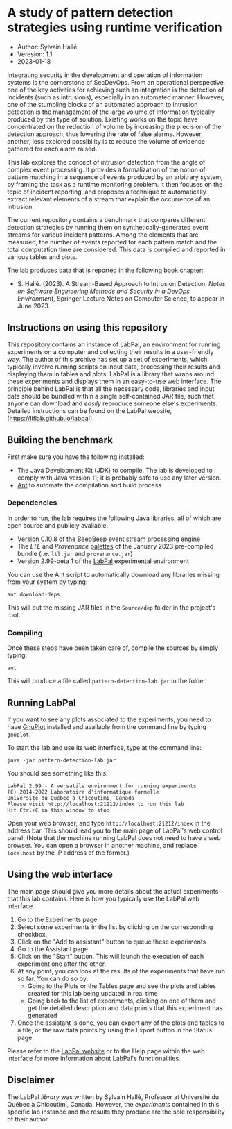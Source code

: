 A study of pattern detection strategies using runtime verification
==================================================================

- Author: Sylvain Hallé
- Veresion: 1.1
- 2023-01-18

Integrating security in the development and operation of information systems is
the cornerstone of SecDevOps. From an operational perspective, one of the key
activities for achieving such an integration is the detection of incidents (such
as intrusions), especially in an automated manner. However, one of the stumbling
blocks of an automated approach to intrusion detection is the management of the
large volume of information typically produced by this type of solution.
Existing works on the topic have concentrated on the reduction of volume by
increasing the precision of the detection approach, thus lowering the rate of
false alarms. However, another, less explored possibility is to reduce the
volume of evidence gathered for each alarm raised.

This lab explores the concept of intrusion detection from the angle of complex
event processing. It provides a formalization of the notion of pattern matching
in a sequence of events produced by an arbitrary system, by framing the task as
a runtime monitoring problem. It then focuses on the topic of incident
reporting, and proposes a technique to automatically extract relevant elements
of a stream that explain the occurrence of an intrusion.

The current repository contains a benchmark that compares different detection
strategies by running them on synthetically-generated event streams for various
incident patterns. Among the elements that are measured, the number of events
reported for each pattern match and the total computation time are considered.
This data is compiled and reported in various tables and plots.

The lab produces data that is reported in the following book chapter:

- S. Hallé. (2023). A Stream-Based Approach to Intrusion Detection.
  *Notes on Software Engineering Methods and Security in a DevOps Environment*,
  Springer Lecture Notes on Computer Science, to appear in June 2023.

Instructions on using this repository
-------------------------------------

This repository contains an instance of LabPal, an environment for running
experiments on a computer and collecting their results in a user-friendly way.
The author of this archive has set up a set of experiments, which typically
involve running scripts on input data, processing their results and displaying
them in tables and plots. LabPal is a library that wraps around these
experiments and displays them in an easy-to-use web interface. The principle
behind LabPal is that all the necessary code, libraries and input data should be
bundled within a single self-contained JAR file, such that anyone can download
and *easily* reproduce someone else's experiments. Detailed instructions can be
found on the LabPal website, [https://liflab.github.io/labpal]

Building the benchmark
----------------------

First make sure you have the following installed:

- The Java Development Kit (JDK) to compile. The lab is developed to comply
  with Java version 11; it is probably safe to use any later version.
- [Ant](http://ant.apache.org) to automate the compilation and build process

### Dependencies

In order to run, the lab requires the following Java libraries, all of which are
open source and publicly available:

- Version 0.10.8 of the [BeepBeep](https://github.com/liflab/beepbeep-3)
  event stream processing engine
- The *LTL* and *Provenance*
  [palettes](https://github.com/liflab/beepbeep-3-palettes) of the January 2023
  pre-compiled bundle (i.e. `ltl.jar` and `provenance.jar`)
- Version 2.99-beta 1 of the [LabPal](https://github.com/liflab/labpal)
  experimental environment

You can use the Ant script to automatically download any libraries missing from
your system by typing:

    ant download-deps

This will put the missing JAR files in the `Source/dep` folder in the project's
root.

### Compiling

Once these steps have been taken care of, compile the sources by simply typing:

    ant

This will produce a file called `pattern-detection-lab.jar` in the folder.

Running LabPal
--------------

If you want to see any plots associated to the experiments, you need to have
[GnuPlot](http://gnuplot.info) installed and available from the command line
by typing `gnuplot`.

To start the lab and use its web interface, type at the command line:

    java -jar pattern-detection-lab.jar

You should see something like this:

    LabPal 2.99 - A versatile environment for running experiments
    (C) 2014-2022 Laboratoire d'informatique formelle
    Université du Québec à Chicoutimi, Canada
    Please visit http://localhost:21212/index to run this lab
    Hit Ctrl+C in this window to stop

Open your web browser, and type `http://localhost:21212/index` in the address
bar. This should lead you to the main page of LabPal's web control panel.
(Note that the machine running LabPal does not need to have a web browser.
You can open a browser in another machine, and replace `localhost` by the IP
address of the former.)

Using the web interface
-----------------------

The main page should give you more details about the actual experiments that
this lab contains. Here is how you typically use the LabPal web interface.

1. Go to the Experiments page.
2. Select some experiments in the list by clicking on the corresponding
   checkbox.
3. Click on the "Add to assistant" button to queue these experiments
4. Go to the Assistant page
5. Click on the "Start" button. This will launch the execution of each
   experiment one after the other.
6. At any point, you can look at the results of the experiments that have run so
   far. You can do so by:
   - Going to the Plots or the Tables page and see the plots and tables created
     for this lab being updated in real time
   - Going back to the list of experiments, clicking on one of them and get the
     detailed description and data points that this experiment has generated
7. Once the assistant is done, you can export any of the plots and tables to a
   file, or the raw data points by using the Export button in the Status page.

Please refer to the [LabPal website](https://liflab.github.io/labpal)
or to the Help page within the web interface for more information about
LabPal's functionalities.

Disclaimer
----------

The LabPal *library* was written by Sylvain Hallé, Professor at Université du
Québec à Chicoutimi, Canada. However, the *experiments* contained in this
specific lab instance and the results they produce are the sole responsibility
of their author.

<!-- :maxLineLen=80: -->